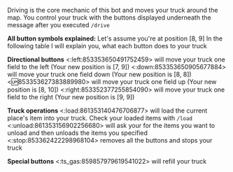 Driving is the core mechanic of this bot and moves your truck around the map.
You control your truck with the buttons displayed underneath the message after you executed `/drive`

**__All button symbols explained:__**
Let's assume you're at position [8, 9]
In the following table I will explain you, what each button does to your truck

**Directional buttons**
<:left:853353650491752459> will move your truck one field to the left (Your new position is [7, 9])
<:down:853353650905677884> will move your truck one field down (Your new position is [8, 8])
<:up:853353627383889980> will move your truck one field up (Your new position is [8, 10])
<:right:853352377255854090> will move your truck one field to the right (Your new position is [9, 9])

**Truck operations**
<:load:861353140476706877> will load the current place's item into your truck. Check your loaded items with `/load`
<:unload:861353156902256680> will ask your for the items you want to unload and then unloads the items you specified
<:stop:853362422298968104> removes all the buttons and stops your truck

**Special buttons**
<:ts_gas:859857979619541022> will refill your truck
